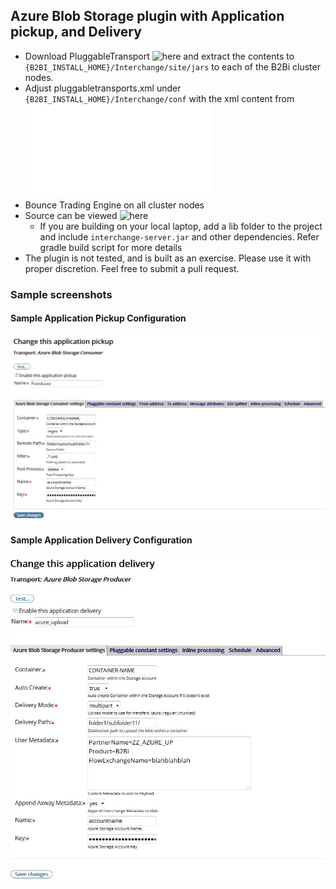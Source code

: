 ## Azure Blob Storage plugin with Application pickup, and Delivery
* Download PluggableTransport ![here](distributions) and extract the contents to ```{B2BI_INSTALL_HOME}/Interchange/site/jars``` to each of the B2Bi cluster nodes.
* Adjust pluggabletransports.xml under ```{B2BI_INSTALL_HOME}/Interchange/conf``` with the xml content from ![Pluggable-Transport-Configuration](distributions/azure-pluggabletransports.xml)
* Bounce Trading Engine on all cluster nodes
* Source can be viewed ![here](b2b-azure-plugin)
  * If you are building on your local laptop, add a lib folder to the project and include ```interchange-server.jar``` and other dependencies. Refer gradle build script for more details
* The plugin is not tested, and is built as an exercise. Please use it with proper discretion. Feel free to submit a pull request.

### Sample screenshots

#### Sample Application Pickup Configuration
![Sample Application Pickup Configuration](distributions/images/Sample_ApplicationPickup.JPG)


#### Sample Application Delivery Configuration
![Sample Application Delivery Configuration](distributions/images/Sample_ApplicationDelivery.JPG)

